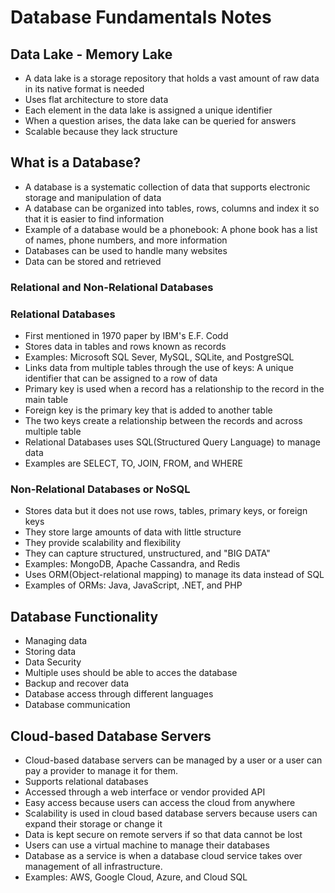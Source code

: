 # Database Fundamentals Notes
## Data Lake - Memory Lake
* A data lake is a storage repository that holds a vast amount of raw data in its native format is needed
* Uses flat architecture to store data
* Each element in the data lake is assigned a unique identifier 
* When a question arises, the data lake can be queried for answers
* Scalable because they lack structure

## What is a Database?
* A database is a systematic collection of data that supports electronic storage and manipulation of data
* A database can be organized into tables, rows, columns and index it so that it is easier to find information
* Example of a database would be a phonebook: A phone book has a list of names, phone numbers, and more information
* Databases can be used to handle many websites
* Data can be stored and retrieved

### Relational and Non-Relational Databases

### Relational Databases
 * First mentioned in 1970 paper by IBM's E.F. Codd
 * Stores data in tables and rows known as records
 * Examples: Microsoft SQL Sever, MySQL, SQLite, and PostgreSQL
 * Links data from multiple tables through the use of keys: A unique identifier that can be assigned to a row of data
 * Primary key is used when a record has a relationship to the record in the main table
 * Foreign key is the primary key that is added to another table
 * The two keys create a relationship between the records and across multiple table
 * Relational Databases uses SQL(Structured Query Language) to manage data
 * Examples are SELECT, TO, JOIN, FROM, and WHERE
 
### Non-Relational Databases or NoSQL
 * Stores data but it does not use rows, tables, primary keys, or foreign keys
 * They store large amounts of data with little structure
 * They provide scalability and flexibility 
 * They can capture structured, unstructured, and "BIG DATA"
 * Examples: MongoDB, Apache Cassandra, and Redis
 * Uses ORM(Object-relational mapping) to manage its data instead of SQL
 * Examples of ORMs: Java, JavaScript, .NET, and PHP

## Database Functionality 
 * Managing data
 * Storing data
 * Data Security
 * Multiple uses should be able to acces the database
 * Backup and recover data
 * Database access through different languages
 * Database communication
 
## Cloud-based Database Servers
 * Cloud-based database servers can be managed by a user or a user can pay a provider to manage it for them.
 * Supports relational databases
 * Accessed through a web interface or vendor provided API
 * Easy access because users can access the cloud from anywhere
 * Scalability is used in cloud based database servers because users can expand their storage or change it
 * Data is kept secure on remote servers if so that data cannot be lost
 * Users can use a virtual machine to manage their databases
 * Database as a service is when a database cloud service takes over management of all infrastructure.
 * Examples: AWS, Google Cloud, Azure, and Cloud SQL
